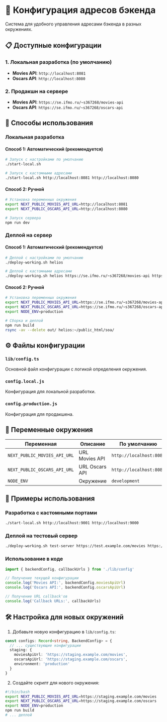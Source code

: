 # 🔧 Конфигурация адресов бэкенда

Система для удобного управления адресами бэкенда в разных окружениях.

## 📋 Доступные конфигурации

### 1. Локальная разработка (по умолчанию)
- **Movies API**: `http://localhost:8081`
- **Oscars API**: `http://localhost:8080`

### 2. Продакшн на сервере
- **Movies API**: `https://se.ifmo.ru/~s367268/movies-api`
- **Oscars API**: `https://se.ifmo.ru/~s367268/oscars-api`

## 🚀 Способы использования

### Локальная разработка

#### Способ 1: Автоматический (рекомендуется)
```bash
# Запуск с настройками по умолчанию
./start-local.sh

# Запуск с кастомными адресами
./start-local.sh http://localhost:8081 http://localhost:8080
```

#### Способ 2: Ручной
```bash
# Установка переменных окружения
export NEXT_PUBLIC_MOVIES_API_URL=http://localhost:8081
export NEXT_PUBLIC_OSCARS_API_URL=http://localhost:8080

# Запуск сервера
npm run dev
```

### Деплой на сервер

#### Способ 1: Автоматический (рекомендуется)
```bash
# Деплой с настройками по умолчанию
./deploy-working.sh helios

# Деплой с кастомными адресами
./deploy-working.sh helios https://se.ifmo.ru/~s367268/movies-api https://se.ifmo.ru/~s367268/oscars-api
```

#### Способ 2: Ручной
```bash
# Установка переменных окружения
export NEXT_PUBLIC_MOVIES_API_URL=https://se.ifmo.ru/~s367268/movies-api
export NEXT_PUBLIC_OSCARS_API_URL=https://se.ifmo.ru/~s367268/oscars-api
export NODE_ENV=production

# Сборка и деплой
npm run build
rsync -av --delete out/ helios:~/public_html/soa/
```

## ⚙️ Файлы конфигурации

### `lib/config.ts`
Основной файл конфигурации с логикой определения окружения.

### `config.local.js`
Конфигурация для локальной разработки.

### `config.production.js`
Конфигурация для продакшена.

## 🔄 Переменные окружения

| Переменная | Описание | По умолчанию |
|------------|----------|--------------|
| `NEXT_PUBLIC_MOVIES_API_URL` | URL Movies API | `http://localhost:8081` |
| `NEXT_PUBLIC_OSCARS_API_URL` | URL Oscars API | `http://localhost:8080` |
| `NODE_ENV` | Окружение | `development` |

## 📝 Примеры использования

### Разработка с кастомными портами
```bash
./start-local.sh http://localhost:9001 http://localhost:9000
```

### Деплой на тестовый сервер
```bash
./deploy-working.sh test-server https://test.example.com/movies https://test.example.com/oscars
```

### Использование в коде
```typescript
import { backendConfig, callbackUrls } from './lib/config'

// Получение текущей конфигурации
console.log('Movies API:', backendConfig.moviesApiUrl)
console.log('Oscars API:', backendConfig.oscarsApiUrl)

// Получение URL callback'ов
console.log('Callback URLs:', callbackUrls)
```

## 🛠️ Настройка для новых окружений

1. Добавьте новую конфигурацию в `lib/config.ts`:
```typescript
const configs: Record<string, BackendConfig> = {
  // ... существующие конфигурации
  staging: {
    moviesApiUrl: 'https://staging.example.com/movies',
    oscarsApiUrl: 'https://staging.example.com/oscars',
    environment: 'production'
  }
}
```

2. Создайте скрипт для нового окружения:
```bash
#!/bin/bash
export NEXT_PUBLIC_MOVIES_API_URL=https://staging.example.com/movies
export NEXT_PUBLIC_OSCARS_API_URL=https://staging.example.com/oscars
export NODE_ENV=production
npm run build
# ... деплой
```
